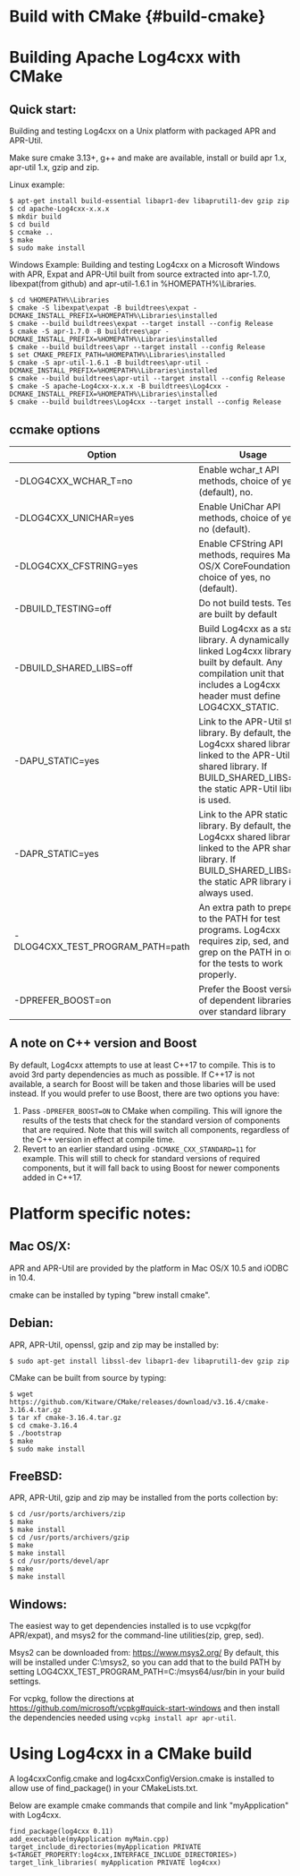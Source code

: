 Build with CMake {#build-cmake}
===
<!--
 Note: License header cannot be first, as doxygen does not generate
 cleanly if it before the '==='
-->
<!--
 Licensed to the Apache Software Foundation (ASF) under one or more
 contributor license agreements.  See the NOTICE file distributed with
 this work for additional information regarding copyright ownership.
 The ASF licenses this file to You under the Apache License, Version 2.0
 (the "License"); you may not use this file except in compliance with
 the License.  You may obtain a copy of the License at

	http://www.apache.org/licenses/LICENSE-2.0

 Unless required by applicable law or agreed to in writing, software
 distributed under the License is distributed on an "AS IS" BASIS,
 WITHOUT WARRANTIES OR CONDITIONS OF ANY KIND, either express or implied.
 See the License for the specific language governing permissions and
 limitations under the License.
-->

# Building Apache Log4cxx with CMake

## Quick start:

  Building and testing Log4cxx on a Unix platform with packaged APR and APR-Util.

  Make sure cmake 3.13+, g++ and make are available, install or
  build apr 1.x, apr-util 1.x, gzip and zip.

Linux example:
~~~
$ apt-get install build-essential libapr1-dev libaprutil1-dev gzip zip
$ cd apache-Log4cxx-x.x.x
$ mkdir build
$ cd build
$ ccmake ..
$ make
$ sudo make install
~~~

Windows Example:
Building and testing Log4cxx on a Microsoft Windows with APR, Expat and APR-Util built from source
extracted into apr-1.7.0, libexpat(from github) and apr-util-1.6.1 in %HOMEPATH%\Libraries.

~~~
$ cd %HOMEPATH%\Libraries
$ cmake -S libexpat\expat -B buildtrees\expat -DCMAKE_INSTALL_PREFIX=%HOMEPATH%\Libraries\installed
$ cmake --build buildtrees\expat --target install --config Release
$ cmake -S apr-1.7.0 -B buildtrees\apr -DCMAKE_INSTALL_PREFIX=%HOMEPATH%\Libraries\installed
$ cmake --build buildtrees\apr --target install --config Release
$ set CMAKE_PREFIX_PATH=%HOMEPATH%\Libraries\installed
$ cmake -S apr-util-1.6.1 -B buildtrees\apr-util -DCMAKE_INSTALL_PREFIX=%HOMEPATH%\Libraries\installed
$ cmake --build buildtrees\apr-util --target install --config Release
$ cmake -S apache-Log4cxx-x.x.x -B buildtrees\Log4cxx -DCMAKE_INSTALL_PREFIX=%HOMEPATH%\Libraries\installed
$ cmake --build buildtrees\Log4cxx --target install --config Release
~~~

## ccmake options

| Option                 | Usage |
|------------------------|-------|
| -DLOG4CXX_WCHAR_T=no   | Enable wchar_t API methods, choice of yes (default), no.                                    |
| -DLOG4CXX_UNICHAR=yes  | Enable UniChar API methods, choice of yes, no (default).                                    |
| -DLOG4CXX_CFSTRING=yes | Enable CFString API methods, requires Mac OS/X CoreFoundation, choice of yes, no (default). |
| -DBUILD_TESTING=off    | Do not build tests.  Tests are built by default                                             |
| -DBUILD_SHARED_LIBS=off| Build Log4cxx as a static library. A dynamically linked Log4cxx library is built by default. Any compilation unit that includes a Log4cxx header must define LOG4CXX_STATIC.             |
| -DAPU_STATIC=yes       | Link to the APR-Util static library. By default, the Log4cxx shared library is linked to the APR-Util shared library. If BUILD_SHARED_LIBS=off, the static APR-Util library is used.     |
| -DAPR_STATIC=yes       | Link to the APR static library. By default, the Log4cxx shared library is linked to the APR shared library. If BUILD_SHARED_LIBS=off, the static APR library is always used.        |
|-DLOG4CXX_TEST_PROGRAM_PATH=path| An extra path to prepend to the PATH for test programs.  Log4cxx requires zip, sed, and grep on the PATH in order for the tests to work properly.                          |
| -DPREFER_BOOST=on      | Prefer the Boost version of dependent libraries over standard library |

## A note on C++ version and Boost

By default, Log4cxx attempts to use at least C++17 to compile.  This is to
avoid 3rd party dependencies as much as possible.  If C++17 is not
available, a search for Boost will be taken and those libaries will be used
instead.  If you would prefer to use Boost, there are two options you have:

1. Pass `-DPREFER_BOOST=ON` to CMake when compiling.  This will ignore the
 results of the tests that check for the standard version of components that
 are required.  Note that this will switch all components, regardless of the
 C++ version in effect at compile time.
2. Revert to an earlier standard using `-DCMAKE_CXX_STANDARD=11` for example.
 This will still to check for standard versions of required components, but
 it will fall back to using Boost for newer components added in C++17.

# Platform specific notes:

## Mac OS/X:

APR and APR-Util are provided by the platform in Mac OS/X 10.5 and iODBC in 10.4.

cmake can be installed by typing "brew install cmake".

## Debian:

APR, APR-Util, openssl, gzip and zip may be installed by:

~~~
$ sudo apt-get install libssl-dev libapr1-dev libaprutil1-dev gzip zip
~~~

CMake can be built from source by typing:

~~~
$ wget https://github.com/Kitware/CMake/releases/download/v3.16.4/cmake-3.16.4.tar.gz
$ tar xf cmake-3.16.4.tar.gz
$ cd cmake-3.16.4
$ ./bootstrap
$ make
$ sudo make install
~~~

## FreeBSD:

APR, APR-Util, gzip and zip may be installed from the ports collection by:

~~~
$ cd /usr/ports/archivers/zip
$ make
$ make install
$ cd /usr/ports/archivers/gzip
$ make
$ make install
$ cd /usr/ports/devel/apr
$ make
$ make install
~~~

## Windows:

The easiest way to get dependencies installed is to use vcpkg(for APR/expat), and msys2 for the command-line
utilities(zip, grep, sed).

Msys2 can be downloaded from: https://www.msys2.org/
By default, this will be installed under C:\msys2, so you can add that to the build PATH by setting
LOG4CXX_TEST_PROGRAM_PATH=C:/msys64/usr/bin in your build settings.

For vcpkg, follow the directions at https://github.com/microsoft/vcpkg#quick-start-windows and then install
the dependencies needed using `vcpkg install apr apr-util`.

# Using Log4cxx in a CMake build

A log4cxxConfig.cmake and log4cxxConfigVersion.cmake is installed to allow use of find_package()
in your CMakeLists.txt.

Below are example cmake commands that compile and link "myApplication" with Log4cxx.

~~~
find_package(log4cxx 0.11)
add_executable(myApplication myMain.cpp)
target_include_directories(myApplication PRIVATE $<TARGET_PROPERTY:log4cxx,INTERFACE_INCLUDE_DIRECTORIES>)
target_link_libraries( myApplication PRIVATE log4cxx)
~~~

